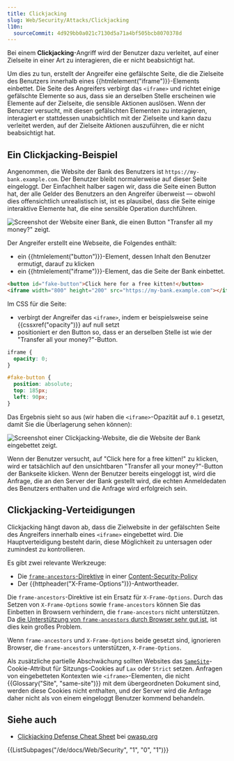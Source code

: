 ```yaml
---
title: Clickjacking
slug: Web/Security/Attacks/Clickjacking
l10n:
  sourceCommit: 4d929bb0a021c7130d5a71a4bf505bcb8070378d
---
```


Bei einem **Clickjacking**-Angriff wird der Benutzer dazu verleitet, auf einer Zielseite in einer Art zu interagieren, die er nicht beabsichtigt hat.

Um dies zu tun, erstellt der Angreifer eine gefälschte Seite, die die Zielseite des Benutzers innerhalb eines {{htmlelement("iframe")}}-Elements einbettet. Die Seite des Angreifers verbirgt das `<iframe>` und richtet einige gefälschte Elemente so aus, dass sie an derselben Stelle erscheinen wie Elemente auf der Zielseite, die sensible Aktionen auslösen. Wenn der Benutzer versucht, mit diesen gefälschten Elementen zu interagieren, interagiert er stattdessen unabsichtlich mit der Zielseite und kann dazu verleitet werden, auf der Zielseite Aktionen auszuführen, die er nicht beabsichtigt hat.

## Ein Clickjacking-Beispiel

Angenommen, die Website der Bank des Benutzers ist `https://my-bank.example.com`. Der Benutzer bleibt normalerweise auf dieser Seite eingeloggt. Der Einfachheit halber sagen wir, dass die Seite einen Button hat, der alle Gelder des Benutzers an den Angreifer überweist — obwohl dies offensichtlich unrealistisch ist, ist es plausibel, dass die Seite einige interaktive Elemente hat, die eine sensible Operation durchführen.

![Screenshot der Website einer Bank, die einen Button "Transfer all my money?" zeigt.](my-bank.png)

Der Angreifer erstellt eine Webseite, die Folgendes enthält:

- ein {{htmlelement("button")}}-Element, dessen Inhalt den Benutzer ermutigt, darauf zu klicken
- ein {{htmlelement("iframe")}}-Element, das die Seite der Bank einbettet.

```html
<button id="fake-button">Click here for a free kitten!</button>
<iframe width="800" height="200" src="https://my-bank.example.com"></iframe>
```

Im CSS für die Seite:

- verbirgt der Angreifer das `<iframe>`, indem er beispielsweise seine {{cssxref("opacity")}} auf null setzt
- positioniert er den Button so, dass er an derselben Stelle ist wie der "Transfer all your money?"-Button.

```css
iframe {
  opacity: 0;
}

#fake-button {
  position: absolute;
  top: 185px;
  left: 90px;
}
```

Das Ergebnis sieht so aus (wir haben die `<iframe>`-Opazität auf `0.1` gesetzt, damit Sie die Überlagerung sehen können):

![Screenshot einer Clickjacking-Website, die die Website der Bank eingebettet zeigt.](attacker.png)

Wenn der Benutzer versucht, auf "Click here for a free kitten!" zu klicken, wird er tatsächlich auf den unsichtbaren "Transfer all your money?"-Button der Bankseite klicken. Wenn der Benutzer bereits eingeloggt ist, wird die Anfrage, die an den Server der Bank gestellt wird, die echten Anmeldedaten des Benutzers enthalten und die Anfrage wird erfolgreich sein.

## Clickjacking-Verteidigungen

Clickjacking hängt davon ab, dass die Zielwebsite in der gefälschten Seite des Angreifers innerhalb eines `<iframe>` eingebettet wird. Die Hauptverteidigung besteht darin, diese Möglichkeit zu untersagen oder zumindest zu kontrollieren.

Es gibt zwei relevante Werkzeuge:

- Die [`frame-ancestors`-Direktive](/de/docs/Web/HTTP/Guides/CSP#clickjacking_protection) in einer [Content-Security-Policy](/de/docs/Web/HTTP/Guides/CSP)
- Der {{httpheader("X-Frame-Options")}}-Antwortheader.

Die `frame-ancestors`-Direktive ist ein Ersatz für `X-Frame-Options`. Durch das Setzen von `X-Frame-Options` sowie `frame-ancestors` können Sie das Einbetten in Browsern verhindern, die `frame-ancestors` nicht unterstützen. Da [die Unterstützung von `frame-ancestors` durch Browser sehr gut ist](/de/docs/Web/HTTP/Reference/Headers/Content-Security-Policy/frame-ancestors#browser_compatibility), ist dies kein großes Problem.

Wenn `frame-ancestors` und `X-Frame-Options` beide gesetzt sind, ignorieren Browser, die `frame-ancestors` unterstützen, `X-Frame-Options`.

Als zusätzliche partielle Abschwächung sollten Websites das [`SameSite`](/de/docs/Web/HTTP/Reference/Headers/Set-Cookie#samesitesamesite-value)-Cookie-Attribut für Sitzungs-Cookies auf `Lax` oder `Strict` setzen. Anfragen von eingebetteten Kontexten wie `<iframe>`-Elementen, die nicht {{Glossary("Site", "same-site")}} mit dem übergeordneten Dokument sind, werden diese Cookies nicht enthalten, und der Server wird die Anfrage daher nicht als von einem eingeloggt Benutzer kommend behandeln.

## Siehe auch

- [Clickjacking Defense Cheat Sheet](https://cheatsheetseries.owasp.org/cheatsheets/Clickjacking_Defense_Cheat_Sheet.html) bei [owasp.org](https://owasp.org/)

<section id="Quick_links">
{{ListSubpages("/de/docs/Web/Security", "1", "0", "1")}}
</section>
